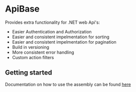 # ApiBase

Provides extra functionality for .NET web Api's:

- Easier Authentication and Authorization
- Easier and consistent impelmentation for sorting
- Easier and consistent impelmentation for pagination
- Build in versioning
- More consistent error handling
- Custom action filters

## Getting started

Documentation on how to use the assembly can be found [here](./docs/02_Quickstart.md)
